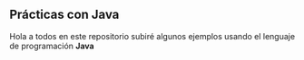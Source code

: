 ## Prácticas con Java

Hola a todos en este repositorio subiré algunos ejemplos usando el lenguaje de programación **Java**
